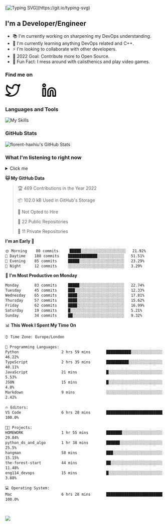 [![Typing SVG](https://readme-typing-svg.herokuapp.com/?font=Edu+TAS+Beginner&size=32&color=white&lines=Welcome+to+my+Profile;)](https://git.io/typing-svg)

## I'm a Developer/Engineer

- 📚 I'm currently working on sharpening my DevOps understanding.
- 🏫 I'm currently learning anything DevOps related and C++.
- ⚡ I'm looking to collaborate with other developers.
- 🎯 2022 Goal: Contribute more to Open Source.
- 🎉 Fun Fact: I mess around with calisthenics and play video games.

### Find me on
[![website](./img/twitter-light.svg)](https://twitter.com/florenthaxhiu#gh-light-mode-only)
[![website](./img/twitter-dark.svg)](https://twitter.com/florenthaxhiu#gh-dark-mode-only)
&nbsp;&nbsp;
[![website](./img/linkedin-light.svg)](https://linkedin.com/in/florenthaxhiu#gh-light-mode-only)
[![website](./img/linkedin-dark.svg)](https://linkedin.com/in/florenthaxhiu#gh-dark-mode-only)

### Languages and Tools

![My Skills](https://skillicons.dev/icons?i=html,css,js,react,nodejs,python,django,postgres,sass,bootstrap,vscode,aws,bash,docker,kubernetes,figma,github,jenkins,linux,nginx,git)

### GitHub Stats

![florent-haxhiu's GitHub Stats](https://github-readme-stats.vercel.app/api?username=florent-haxhiu&show_icons=true&theme=dark)

<!-- ### Most used languages

<details>
    <summary>Click me</summary>



</details> -->

<!-- <br/> -->

### What I'm listening to right now

<details>
    <summary>Click me</summary>

[![spotify-github-profile](https://spotify-github-profile.vercel.app/api/view?uid=ndyngu2b76zsxvzypy6255y3y&cover_image=true&theme=natemoo-re&bar_color_cover=true&bar_color=57b654)](https://spotify-github-profile.vercel.app/api/view?uid=ndyngu2b76zsxvzypy6255y3y&redirect=true)

</details>

<!--START_SECTION:waka-->
**🐱 My GitHub Data** 

> 🏆 469 Contributions in the Year 2022
 > 
> 📦 102.0 kB Used in GitHub's Storage 
 > 
> 🚫 Not Opted to Hire
 > 
> 📜 22 Public Repositories 
 > 
> 🔑 11 Private Repositories  
 > 
**I'm an Early 🐤** 

```text
🌞 Morning    80 commits     █████░░░░░░░░░░░░░░░░░░░░   21.92% 
🌆 Daytime    188 commits    █████████████░░░░░░░░░░░░   51.51% 
🌃 Evening    85 commits     █████░░░░░░░░░░░░░░░░░░░░   23.29% 
🌙 Night      12 commits     ░░░░░░░░░░░░░░░░░░░░░░░░░   3.29%

```
📅 **I'm Most Productive on Monday** 

```text
Monday       83 commits     █████░░░░░░░░░░░░░░░░░░░░   22.74% 
Tuesday      45 commits     ███░░░░░░░░░░░░░░░░░░░░░░   12.33% 
Wednesday    65 commits     ████░░░░░░░░░░░░░░░░░░░░░   17.81% 
Thursday     57 commits     ████░░░░░░░░░░░░░░░░░░░░░   15.62% 
Friday       62 commits     ████░░░░░░░░░░░░░░░░░░░░░   16.99% 
Saturday     19 commits     █░░░░░░░░░░░░░░░░░░░░░░░░   5.21% 
Sunday       34 commits     ██░░░░░░░░░░░░░░░░░░░░░░░   9.32%

```


📊 **This Week I Spent My Time On** 

```text
⌚︎ Time Zone: Europe/London

💬 Programming Languages: 
Python                   2 hrs 59 mins       ███████████░░░░░░░░░░░░░░   46.22% 
TypeScript               2 hrs 35 mins       ██████████░░░░░░░░░░░░░░░   40.11% 
JavaScript               21 mins             █░░░░░░░░░░░░░░░░░░░░░░░░   5.53% 
JSON                     15 mins             █░░░░░░░░░░░░░░░░░░░░░░░░   4.0% 
Markdown                 9 mins              ░░░░░░░░░░░░░░░░░░░░░░░░░   2.42%

🔥 Editors: 
VS Code                  6 hrs 28 mins       █████████████████████████   100.0%

🐱‍💻 Projects: 
HOMEWORK                 1 hr 55 mins        ███████░░░░░░░░░░░░░░░░░░   29.84% 
python_ds_and_algo       1 hr 38 mins        ██████░░░░░░░░░░░░░░░░░░░   25.5% 
hangman                  58 mins             ███░░░░░░░░░░░░░░░░░░░░░░   15.15% 
the-forest-start         44 mins             ██░░░░░░░░░░░░░░░░░░░░░░░   11.48% 
eng114_devops            15 mins             █░░░░░░░░░░░░░░░░░░░░░░░░   3.88%

💻 Operating System: 
Mac                      6 hrs 28 mins       █████████████████████████   100.0%

```


<!--END_SECTION:waka-->

<br/>

![](https://visitor-badge.glitch.me/badge?page_id=florent-haxhiu.visitor-badge)

<!-- ### Metrics

![Metrics](https://metrics.lecoq.io/florent-haxhiu?template=classic&base.header=0&gists=1&lines=1) -->

<!-- 
- Hi, I’m @florent-haxhiu
- I’m currently working as Consultant at Sparta Global.
- How to reach me: 
    - Florent Haxhiu - [LinkedIn](https://www.linkedin.com/in/florenthaxhiu/)
    - Florent#7873 - Discord
    - Florent Haxhiu - [Twitter](https://twitter.com/florenthaxhiu) -->

<!---
florent-haxhiu/florent-haxhiu is a ✨ special ✨ repository because its `README.md` (this file) appears on your GitHub profile.
You can click the Preview link to take a look at your changes.
--->
